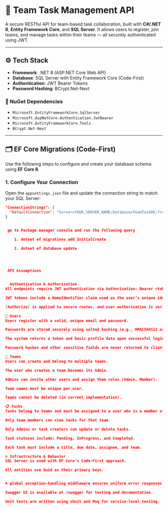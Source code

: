 ﻿# 🧠 Team Task Management API

A secure RESTful API for team-based task collaboration, built with **C#/.NET 8**, **Entity Framework Core**, and **SQL Server**. It allows users to register, join teams, and manage tasks within their teams — all securely authenticated using JWT.

---

## ⚙️ Tech Stack

- **Framework**: .NET 8 (ASP.NET Core Web API)
- **Database**: SQL Server with Entity Framework Core (Code-First)
- **Authentication**: JWT Bearer Tokens
- **Password Hashing**: BCrypt.Net-Next

### 🔌 NuGet Dependencies

- `Microsoft.EntityFrameworkCore.SqlServer`
- `Microsoft.AspNetCore.Authentication.JwtBearer`
- `Microsoft.EntityFrameworkCore.Tools`
- `BCrypt.Net-Next`

---

## 🗂️ EF Core Migrations (Code-First)

Use the following steps to configure and create your database schema using **EF Core 8**.

### 1. Configure Your Connection

Open the `appsettings.json` file and update the connection string to match your SQL Server:

```json
"ConnectionStrings": {
  "DefaultConnection": "Server=YOUR_SERVER_NAME;Database=TeamTaskDb;Trusted_Connection=True;TrustServerCertificate=True;"
}


 go to Package manager console and run the following query 

    1. dotnet ef migrations add InitialCreate
 
    2. dotnet ef database update




 API Assumptions


  Authentication & Authorization
All endpoints require JWT authentication via Authorization: Bearer <token>.

JWT tokens include a NameIdentifier claim used as the user’s unique identifier.

[Authorize] is applied to secure routes, and user authorization is verified in services where necessary.

👤 Users
Users register with a valid, unique email and password.

Passwords are stored securely using salted hashing (e.g., HMACSHA512 or BCrypt).

The system returns a token and basic profile data upon successful login or registration.

Password hashes and other sensitive fields are never returned to clients.

👥 Teams
Users can create and belong to multiple teams.

The user who creates a team becomes its Admin.

Admins can invite other users and assign them roles (Admin, Member).

Team names must be unique per user.

Teams cannot be deleted (in current implementation).

📋 Tasks
Tasks belong to teams and must be assigned to a user who is a member of that team.

Only team members can view tasks for that team.

Only Admins or task creators can update or delete tasks.

Task statuses include: Pending, InProgress, and Completed.

Each task must include a title, due date, assignee, and team.

⚙️ Infrastructure & Behavior
SQL Server is used with EF Core's Code-First approach.

All entities use Guid as their primary keys.


A global exception-handling middleware ensures uniform error responses in JSON format.

Swagger UI is available at /swagger for testing and documentation.

Unit tests are written using xUnit and Moq for service-level testing.

